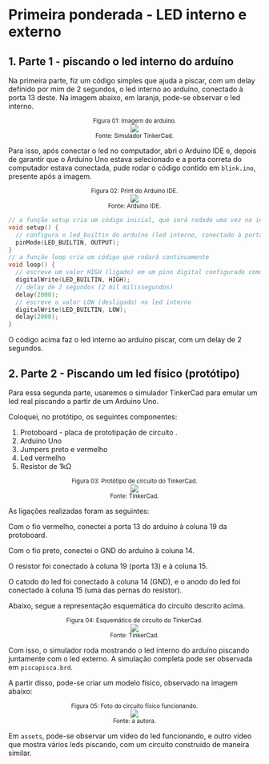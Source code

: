 # Primeira ponderada - LED interno e externo

## 1. Parte 1 - piscando o led interno do arduíno

Na primeira parte, fiz um código simples que ajuda a piscar, com um delay definido por mim de 2 segundos, o led interno ao arduíno, conectado à porta 13 deste. Na imagem abaixo, em laranja, pode-se observar o led interno.

<div align="center">
<sub>Figura 01: Imagem do arduíno.</sub>
</div>
<div align="center">
<img src="parte 1/assets/arduino.png">
</div>

<div align="center">
<sub>Fonte: Simulador TinkerCad.</sub>
</div>

Para isso, após conectar o led no computador, abri o Arduino IDE e, depois de garantir que o Arduino Uno estava selecionado e a porta correta do computador estava conectada, pude rodar o código contido em `blink.ino`, presente após a imagem.

<div align="center">
<sub>Figura 02: Print do Arduino IDE.</sub>
</div>
<div align="center">
<img src="parte 1/assets/arduinoIDE.png">
</div>

<div align="center">
<sub>Fonte: Arduino IDE.</sub>
</div>

```c++
// a função setup cria um código inicial, que será rodado uma vez no início
void setup() {
  // configura o led_builtin do arduíno (led interno, conectado à porta 13) como saída
  pinMode(LED_BUILTIN, OUTPUT);
}
// a função loop cria um código que rodará continuamente
void loop() {
  // escreve um valor HIGH (ligado) em um pino digital configurado como saída (nesse caso o led builtin)
  digitalWrite(LED_BUILTIN, HIGH);
  // delay de 2 segundos (2 mil milissegundos)
  delay(2000);
  // escreve o valor LOW (desligado) no led interno
  digitalWrite(LED_BUILTIN, LOW);
  delay(2000);
}
```

O código acima faz o led interno ao arduíno piscar, com um delay de 2 segundos.

## 2. Parte 2 - Piscando um led físico (protótipo)

Para essa segunda parte, usaremos o simulador TinkerCad para emular um led real piscando a partir de um Arduino Uno.

Coloquei, no protótipo, os seguintes componentes:

1. Protoboard - placa de prototipação de circuito .
2. Arduino Uno 
3. Jumpers preto e vermelho
4. Led vermelho
5. Resistor de 1kΩ

<div align="center">
<sub>Figura 03: Protótipo de circuito do TinkerCad.</sub>
</div>
<div align="center">
<img src="parte 2/assets/pisca_pisca.png">
</div>

<div align="center">
<sub>Fonte: TinkerCad.</sub>
</div>

As ligações realizadas foram as seguintes: 

Com o fio vermelho, conectei a porta 13 do arduíno à coluna 19 da protoboard. 

Com o fio preto, conectei o GND do arduíno à coluna 14.

O resistor foi conectado à coluna 19 (porta 13) e à coluna 15.

O catodo do led foi conectado à coluna 14 (GND), e o anodo do led foi conectado à coluna 15 (uma das pernas do resistor).

Abaixo, segue a representação esquemática do circuito descrito acima.

<div align="center">
<sub>Figura 04: Esquemático de circuito do TinkerCad.</sub>
</div>
<div align="center">
<img src="parte 2/assets/esquematico.png">
</div>

<div align="center">
<sub>Fonte: TinkerCad.</sub>
</div>

Com isso, o simulador roda mostrando o led interno do arduíno piscando juntamente com o led externo. A simulação completa pode ser observada em `piscapisca.brd`.

A partir disso, pode-se criar um modelo físico, observado na imagem abaixo: 

<div align="center">
<sub>Figura 05: Foto do circuito físico funcionando.</sub>
</div>
<div align="center">
<img src="parte 2/assets/led.jpg">
</div>

<div align="center">
<sub>Fonte: a autora.</sub>
</div>

Em `assets`, pode-se observar um vídeo do led funcionando, e outro vídeo que mostra vários leds piscando, com um circuito construído de maneira similar.




